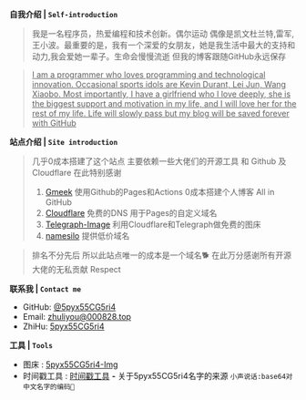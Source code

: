 **自我介绍 | `Self-introduction`**
 
> 我是一名程序员，热爱编程和技术创新。偶尔运动 偶像是凯文杜兰特,雷军,王小波。最重要的是，我有一个深爱的女朋友，她是我生活中最大的支持和动力,我会爱她一辈子。生命会慢慢流逝 但我的博客跟随GitHub永远保存

> <u>I am a programmer who loves programming and technological innovation. Occasional sports idols are Kevin Durant, Lei Jun, Wang Xiaobo. Most importantly, I have a girlfriend who I love deeply, she is the biggest support and motivation in my life, and I will love her for the rest of my life. Life will slowly pass but my blog will be saved forever with GitHub</u>

**站点介绍 | `Site introduction`**

> 几乎0成本搭建了这个站点 主要依赖一些大佬们的开源工具 和 Github 及 Cloudflare 在此特别感谢
> 1.  [Gmeek](https://github.com/Meekdai/Gmeek) 使用Github的Pages和Actions 0成本搭建个人博客 All in GitHub
> 2.  [Cloudflare](https://dash.cloudflare.com/) 免费的DNS 用于Pages的自定义域名
> 3.  [Telegraph-Image](https://github.com/cf-pages/Telegraph-Image) 利用Cloudflare和Telegraph做免费的图床
> 4.  [namesilo](https://www.namesilo.com/) 提供低价域名

> 排名不分先后 所以此站点唯一的成本是一个域名🐕 在此万分感谢所有开源大佬的无私贡献 Respect 

**联系我 | `Contact me`**
-   GitHub: [@5pyx55CG5ri4 ](https://github.com/5pyx55CG5ri4)
-   Email: zhuliyou@000828.top
-   ZhiHu: [5pyx55CG5ri4](https://www.zhihu.com/people/5pyx55CG5ri4)

**工具 | `Tools`**
- 图床 : [5pyx55CG5ri4-Img](https://img.000828.top)
- 时间戳工具 : [时间戳工具](https://tool.lu/timestamp)
**-**
关于5pyx55CG5ri4名字的来源 `小声说话:base64对中文名字的编码🤫`